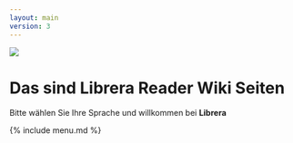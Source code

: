 ```yaml
---
layout: main
version: 3
---
```

![](/css/logo-line.jpg)

# Das sind Librera Reader Wiki Seiten

Bitte wählen Sie Ihre Sprache und willkommen bei __Librera__
  
{% include menu.md %}
